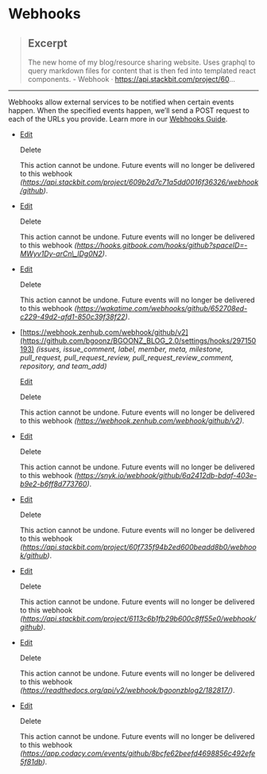 
# Webhooks

> ## Excerpt
> The new home of my blog/resource sharing website. Uses graphql to query markdown files for content that is then fed into templated react components.  - Webhook · https://api.stackbit.com/project/60...

---
Webhooks allow external services to be notified when certain events happen. When the specified events happen, we’ll send a POST request to each of the URLs you provide. Learn more in our [Webhooks Guide](https://docs.github.com/webhooks/).

-   [Edit](https://github.com/bgoonz/BGOONZ_BLOG_2.0/settings/hooks/296865894)
    
    Delete
    
    This action cannot be undone. Future events will no longer be delivered to this webhook _(https://api.stackbit.com/project/609b2d7c71a5dd0016f36326/webhook/github)_.
    
-   [Edit](https://github.com/bgoonz/BGOONZ_BLOG_2.0/settings/hooks/296917896)
    
    Delete
    
    This action cannot be undone. Future events will no longer be delivered to this webhook _(https://hooks.gitbook.com/hooks/github?spaceID=-MWyv1Dy-arCn\_lDg0N2)_.
    
-   [Edit](https://github.com/bgoonz/BGOONZ_BLOG_2.0/settings/hooks/297022419)
    
    Delete
    
    This action cannot be undone. Future events will no longer be delivered to this webhook _(https://wakatime.com/webhooks/github/652708ed-c229-49d2-afd1-850c39f38f22)_.
    
-   [](https://github.com/bgoonz/BGOONZ_BLOG_2.0/settings/hooks/297150193#deliveries)[https://webhook.zenhub.com/webhook/github/v2](https://github.com/bgoonz/BGOONZ_BLOG_2.0/settings/hooks/297150193) _(issues, issue\_comment, label, member, meta, milestone, pull\_request, pull\_request\_review, pull\_request\_review\_comment, repository, and team\_add)_
    
    [Edit](https://github.com/bgoonz/BGOONZ_BLOG_2.0/settings/hooks/297150193)
    
    Delete
    
    This action cannot be undone. Future events will no longer be delivered to this webhook _(https://webhook.zenhub.com/webhook/github/v2)_.
    
-   [Edit](https://github.com/bgoonz/BGOONZ_BLOG_2.0/settings/hooks/299044076)
    
    Delete
    
    This action cannot be undone. Future events will no longer be delivered to this webhook _(https://snyk.io/webhook/github/6a2412db-bdaf-403e-b9e2-b6ff8d773760)_.
    
-   [Edit](https://github.com/bgoonz/BGOONZ_BLOG_2.0/settings/hooks/308663140)
    
    Delete
    
    This action cannot be undone. Future events will no longer be delivered to this webhook _(https://api.stackbit.com/project/60f735f94b2ed600beadd8b0/webhook/github)_.
    
-   [Edit](https://github.com/bgoonz/BGOONZ_BLOG_2.0/settings/hooks/312397370)
    
    Delete
    
    This action cannot be undone. Future events will no longer be delivered to this webhook _(https://api.stackbit.com/project/6113c6b1fb29b600c8ff55e0/webhook/github)_.
    
-   [Edit](https://github.com/bgoonz/BGOONZ_BLOG_2.0/settings/hooks/328724376)
    
    Delete
    
    This action cannot be undone. Future events will no longer be delivered to this webhook _(https://readthedocs.org/api/v2/webhook/bgoonzblog2/182817/)_.
    
-   [Edit](https://github.com/bgoonz/BGOONZ_BLOG_2.0/settings/hooks/330745840)
    
    Delete
    
    This action cannot be undone. Future events will no longer be delivered to this webhook _(https://app.codacy.com/events/github/8bcfe62beefd4698856c492efe5f81db)_.
